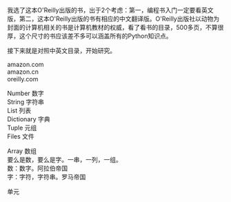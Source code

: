 我选了这本O'Reilly出版的书，出于2个考虑：第一，编程书入门一定要看英文版，第二，这本O'Reilly出版的书有相应的中文翻译版。O'Reilly出版社以动物为封面的计算机相关的书是计算机教材的权威，看了看书的目录，500多页，不算很厚，这个尺寸的书应该差不多可以涵盖所有的Python知识点。

接下来就是对照中英文目录，开始研究。

amazon.com  
amazon.cn  
oreilly.com

Number 数字  
String 字符串  
List 列表  
Dictionary 字典  
Tuple 元组  
Files 文件  

Array 数组  
要么是数，要么是字。一串，一列，一组。  
数：数字。阿拉伯帝国  
字：字符，字符串。罗马帝国  

单元  
